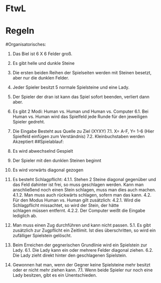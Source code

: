 # FtwL

# Regeln
#Organisatorisches:
  1.	Das Biel ist 6 X 6 Felder groß.
  2.	Es gibt helle und dunkle Steine
  3.	Die ersten beiden Reihen der Spielseiten werden mit Steinen besetzt, aber nur die dunklen Felder.
  4.	Jeder Spieler besitzt 5 normale Spielsteine und eine Lady.
  5.	Der Spieler der dran ist kann das Spiel sofort beenden, verliert dann aber.
  6.	Es gibt 2 Modi: Human vs. Human und Human vs. Computer
    6.1.	Bei Human vs. Human wird das Spielfeld jede Runde für den jeweiligen Spieler gedreht. 
  7.	Die Eingabe Besteht aus Quelle zu Ziel (XYXY)
    7.1.	X= A-F, Y= 1-6 (Hier Spielfeld einfügen zum Verständnis)
    7.2.	Kleinbuchstaben werden Akzeptiert
##Spielablauf:
  1.	Es wird abwechselnd Gespielt
  2.	Der Spieler mit den dunklen Steinen beginnt
  3.	Es wird vorwärts diagonal gezogen

  4.	Es besteht Schlagpflicht:
    4.1.1.	Stehen 2 Steine diagonal gegenüber und das Feld dahinter ist frei, so muss 	geschlagen werden. Kann man anschließend noch              einen Stein schlagen, muss man 	dies auch machen.
    4.1.2.	Man muss auch rückwärts schlagen, sofern man das kann.
       4.2.	Für den Modus Human vs. Human gilt zusätzlich:
         4.2.1.	Wird die Schlagpflicht missachtet, so wird der Stein, der hätte 	
                schlagen müssen entfernt.
           4.2.2.	Der Computer weißt die Eingabe lediglich ab.
  5.	Man muss einen Zug durchführen und kann nicht passen.
    5.1.	Es gibt zusätzlich zur Zugpflicht ein Zeitlimit. Ist dies überschritten, so wird ein zufälliger Spielstein gelöscht.
  6.	Beim Erreichen der gegnerischen Grundlinie wird ein Spielstein zur Lady.
    6.1.	Die Lady kann ein oder mehrere Felder diagonal ziehen.
      6.2.	Die Lady zieht direkt hinter den geschlagenen Spielstein.
  7.	Gewonnen hat man, wenn der Gegner keine Spielsteine mehr besitzt oder er nicht mehr ziehen kann.
    7.1.	Wenn beide Spieler nur noch eine Lady besitzen, gibt es ein Unentschieden.
	
